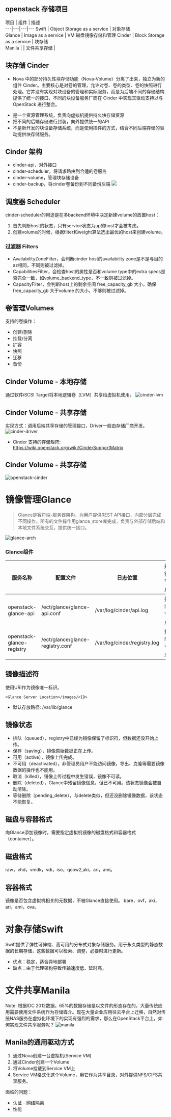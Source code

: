 ## openstack 存储项目
项目	| 组件	| 描述	
---|---|---|---
Swift	| Object Storage as a service |	对象存储	
Glance |	Image as a service	| VM 磁盘镜像存储和管理
Cinder	| Block Storage as a service	| 块存储	
Manila | | 文件共享存储 | 



## 块存储 Cinder
 * Nova 中的部分持久性块存储功能（Nova-Volume）分离了出来，独立为新的组件 Cinder。主要核心是对卷的管理，允许对卷、卷的类型、卷的快照进行处理。它并没有实现对块设备的管理和实际服务，而是为后端不同的存储结构提供了统一的接口，不同的块设备服务厂商在 Cinder 中实现其驱动支持以与 OpenStack 进行整合。
- 是一个资源管理系统，负责向虚拟机提供持久块存储资源
- 把不同的后端存储进行封装，向外提供统一的API
- 不是新开发的块设备存储系统，而是使用插件的方式，结合不同后端存储的驱动提供块存储服务。


## Cinder 架构
- cinder-api，对外接口
- cinder-scheduler，将请求路由到合适的卷服务
- cinder-volume，管理块存储设备
- cinder-backup，将cinder卷备份到不同备份后端
![](./images/openstack-cinder-arch.png)


## 调度器 Scheduler
cinder-scheduler的用途是在多backend环境中决定新建volume的放置host：
1. 首先判断host的状态，只有service状态为up的host才会被考虑。
2. 创建volume的时候，根据filter和weight算法选出最优的host来创建volume。


### 过滤器 Filters
- AvailabilityZoneFilter，会判断cinder host的availability zone是不是与目的az相同，不同则被过滤掉。
- CapabilitiesFilter，会检查host的属性是否和volume type中的extra specs是否完全一致，如volume_backend_type，不一致则被过滤掉。
- CapacityFilter，会判断host上的剩余空间 free_capacity_gb 大小，确保free_capacity_gb 大于volume 的大小，不够则被过滤掉。


## 卷管理Volumes
支持的卷操作：
- 创建/删除
- 挂载/分离
- 扩容
- 快照
- 迁移
- 备份


## Cinder Volume - 本地存储
通过软件iSCSI Target将本地逻辑卷（LVM）共享给虚拟机使用。
![cinder-lvm](./images/cinder-lvm.jpg)


## Cinder Volume - 共享存储
实现方式：调用后端共享存储的管理接口，Driver一般由存储厂商开发。
![cinder-driver](./images/cinder-driver.png)


- Cinder 支持的存储矩阵:
https://wiki.openstack.org/wiki/CinderSupportMatrix


## Cinder Volume - 共享存储
![openstack-cinder](./images/openstack-cinder.png)



# 镜像管理Glance
>Glance是客户端-服务器架构，为用户提供REST API接口，内部分层完成不同操作。所有的文件操作用glance_store库完成，负责与外部存储后端和本地文件系统交互，提供统一接口。

![glance-arch](./images/glance-arch.png)


### Glance组件
| 服务名称 | 配置文件| 日志位置 | 运行节点 |
|------|----|----|----|
| openstack-glance-api | /ect/glance/glance-api.conf |/var/log/cinder/api.log | 控制节点|
| openstack-glance-registry | /ect/glance/glance-registry.conf | /var/log/cinder/registry.log | 控制节点|


## 镜像描述符
使用URI作为镜像唯一标识。
```
<Glance Server Location>/images/<ID>
```
- 默认存放路径: /var/lib/glance


## 镜像状态
- 排队（queued），registry中已经为镜像保留了标识符，但数据还没开始上传。
- 保存（saving），镜像原始数据正在上传。
- 可用（active），镜像上传完成。
- 不可用（deactivated），非管理员用户不能访问镜像，导出、克隆等需要镜像数据的操作也不能用。
- 取消（killed），镜像上传过程中发生错误，镜像不可读。
- 删除（deleted），Glance中残留镜像信息，但已不可用。该状态镜像会被自动清除。
- 等待删除（pending_delete），与delete类似，但还没删除镜像数据，该状态不能恢复。


## 磁盘与容器格式

向Glance添加镜像时，需要指定虚拟机镜像的磁盘格式和容器格式（container）。

## 磁盘格式
raw，vhd，vmdk，vdi，iso，qcow2,aki，ari，ami。

## 容器格式
镜像是否包含虚拟机相关的元数据，不被Glance直接使用。
bare，ovf，aki，ari，ami，ova。

# 对象存储Swift
Swift提供了弹性可伸缩、高可用的分布式对象存储服务。用于永久类型的静态数据的长期存储，这些数据可以检索、调整，必要时进行更新。
- 优点：稳定，适合异地部署
- 缺点：由于代理架构导致传输速度低、延时高，
﻿


# 文件共享Manila
Note: 根据IDC 2012数据，65%的数据存储是以文件的形态存在的，大量传统应用需要使用文件系统作为存储媒介。现在大量企业应用往云平台上迁移，自然对传统NAS服务在虚拟化环境下的实现有强烈的需求，那么在OpenStack平台上，如何实现文件共享服务呢？
![manila](./images/manila.png)


## Manila的通用驱动方式
1. 通过Nova创建一台虚拟机(Service VM)
2. 通过Cinder创建一个Volume
3. 将Volume挂载到Service VM上
4. Service VM格式化这个Volume，用它作为共享目录，对外提供NFS/CIFS共享服务。


面临的问题：
- 认证
﻿- 网络隔离
- 性能




